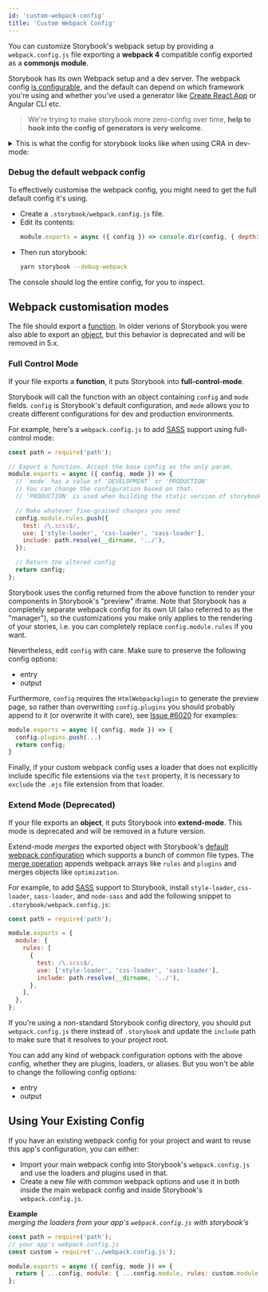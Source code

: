 ```yaml
---
id: 'custom-webpack-config'
title: 'Custom Webpack Config'
---
```


You can customize Storybook's webpack setup by providing a `webpack.config.js` file exporting a **webpack 4** compatible config exported as a **commonjs module**.

Storybook has its own Webpack setup and a dev server.
The webpack config [is configurable](/configurations/custom-webpack-config/), and the default can depend on which framework you're using and whether you've used a generator like [Create React App](https://github.com/facebookincubator/create-react-app) or Angular CLI etc.

> We're trying to make storybook more zero-config over time, **help to hook into the config of generators is very welcome**.

<details>
  <summary>This is what the config for storybook looks like when using CRA in dev-mode:</summary>

```js
{
  mode: 'development',
  bail: false,
  devtool: '#cheap-module-source-map',
  entry: [
    '@storybook/core/dist/server/common/polyfills.js',
    '@storybook/core/dist/server/preview/globals.js',
    '<your-storybook-dir>/config.js',
    'webpack-hot-middleware/client.js?reload=true',
  ],
  output: {
    path: './',
    filename: '[name].[hash].bundle.js',
    publicPath: '',
  },
  plugins: [
    HtmlWebpackPlugin {
      options: {
        template: '@storybook/core/dist/server/templates/index.ejs',
        templateContent: false,
        templateParameters: [Function: templateParameters],
        filename: 'iframe.html',
        hash: false,
        inject: false,
        compile: true,
        favicon: false,
        minify: undefined,
        cache: true,
        showErrors: true,
        chunks: 'all',
        excludeChunks: [],
        chunksSortMode: 'none',
        meta: {},
        title: 'Webpack App',
        xhtml: false,
        alwaysWriteToDisk: true,
      },
    },
    DefinePlugin {
      definitions: {
        'process.env': {
          NODE_ENV: '"development"',
          NODE_PATH: '""',
          PUBLIC_URL: '"."',
          '<storybook-environment-variables>'
          '<dotenv-environment-variables>'
        },
      },
    },
    WatchMissingNodeModulesPlugin {
      nodeModulesPath: './node_modules',
    },
    HotModuleReplacementPlugin {},
    CaseSensitivePathsPlugin {},
    ProgressPlugin {},
    DefinePlugin {
      definitions: {
        '<storybook-environment-variables>'
        '<dotenv-environment-variables>'
      },
    },
  ],
  module: {
    rules: [
      { test: /\.(mjs|jsx?)$/,
        use: [
          { loader: 'babel-loader', options:
            { cacheDirectory: './node_modules/.cache/storybook',
              presets: [
                [ './node_modules/@babel/preset-env/lib/index.js', { shippedProposals: true, useBuiltIns: 'usage', corejs: '3' } ],
                './node_modules/@babel/preset-react/lib/index.js',
                './node_modules/@babel/preset-flow/lib/index.js',
              ],
              plugins: [
                './node_modules/@babel/plugin-proposal-object-rest-spread/lib/index.js',
                './node_modules/@babel/plugin-proposal-class-properties/lib/index.js',
                './node_modules/@babel/plugin-syntax-dynamic-import/lib/index.js',
                [ './node_modules/babel-plugin-emotion/dist/babel-plugin-emotion.cjs.js', { sourceMap: true, autoLabel: true } ],
                './node_modules/babel-plugin-macros/dist/index.js',
                './node_modules/@babel/plugin-transform-react-constant-elements/lib/index.js',
                './node_modules/babel-plugin-add-react-displayname/index.js',
                [ './node_modules/babel-plugin-react-docgen/lib/index.js', { DOC_GEN_COLLECTION_NAME: 'STORYBOOK_REACT_CLASSES' } ],
              ],
            },
          },
        ],
        include: [ './' ],
        exclude: [ './node_modules' ],
      },
      { test: /\.md$/,
        use: [
          { loader: './node_modules/raw-loader/index.js' },
        ],
      },
      { test: /\.css$/,
        use: [
          './node_modules/style-loader/index.js',
          { loader: './node_modules/css-loader/dist/cjs.js', options: { importLoaders: 1 } },
          { loader: './node_modules/postcss-loader/src/index.js', options: { ident: 'postcss', postcss: {}, plugins: [Function: plugins] } },
        ],
      },
      { test: /\.(svg|ico|jpg|jpeg|png|gif|eot|otf|webp|ttf|woff|woff2|cur|ani)(\?.*)?$/,
        loader: './node_modules/file-loader/dist/cjs.js',
        query: { name: 'static/media/[name].[hash:8].[ext]' },
      },
      { test: /\.(mp4|webm|wav|mp3|m4a|aac|oga)(\?.*)?$/,
        loader: './node_modules/url-loader/dist/cjs.js',
        query: { limit: 10000, name: 'static/media/[name].[hash:8].[ext]' },
      },
    ],
  },
  resolve: {
    extensions: [ '.mjs', '.js', '.jsx', '.json' ],
    modules: [ 'node_modules' ],
    mainFields: [ 'browser', 'main', 'module' ],
    alias: {
      'core-js': './node_modules/core-js',
      react: './node_modules/react',
      'react-dom': './node_modules/react-dom',
    },
  },
  optimization: {
    splitChunks: { chunks: 'all' },
    runtimeChunk: true,
    minimizer: [ [Object] ],
  },
  performance: { hints: false },
}
```

</details>

### Debug the default webpack config

  <summary>To effectively customise the webpack config, you might need to get the full default config it's using.</summary>
  
  <div></div>

- Create a `.storybook/webpack.config.js` file.
- Edit its contents:
  ```js
  module.exports = async ({ config }) => console.dir(config, { depth: null }) || config;
  ```
- Then run storybook:
  ```sh
  yarn storybook --debug-webpack
  ```

The console should log the entire config, for you to inspect.

## Webpack customisation modes

The file should export a [function](#full-control-mode). In older verions of Storybook you were also able to export an [object](#extend-mode), but this behavior is deprecated and will be removed in 5.x.

### Full Control Mode

If your file exports a **function**, it puts Storybook into **full-control-mode**.

Storybook will call the function with an object containing `config` and `mode` fields. `config` is Storybook's default configuration, and `mode` allows you to create different configurations for dev and production environments.

For example, here's a `webpack.config.js` to add [SASS](http://sass-lang.com/) support using full-control mode:

```js
const path = require('path');

// Export a function. Accept the base config as the only param.
module.exports = async ({ config, mode }) => {
  // `mode` has a value of 'DEVELOPMENT' or 'PRODUCTION'
  // You can change the configuration based on that.
  // 'PRODUCTION' is used when building the static version of storybook.

  // Make whatever fine-grained changes you need
  config.module.rules.push({
    test: /\.scss$/,
    use: ['style-loader', 'css-loader', 'sass-loader'],
    include: path.resolve(__dirname, '../'),
  });

  // Return the altered config
  return config;
};
```

Storybook uses the config returned from the above function to render your components in Storybook's "preview" iframe. Note that Storybook has a completely separate webpack config for its own UI (also referred to as the "manager"), so the customizations you make only applies to the rendering of your stories, i.e. you can completely replace `config.module.rules` if you want.

Nevertheless, edit `config` with care. Make sure to preserve the following config options:

- entry
- output

Furthermore, `config` requires the `HtmlWebpackplugin` to generate the preview page, so rather than overwriting `config.plugins` you should probably append to it (or overwrite it with care), see [Issue #6020](https://github.com/storybookjs/storybook/issues/6020) for examples:

```js
module.exports = async ({ config, mode }) => {
  config.plugins.push(...)
  return config;
}
```

Finally, if your custom webpack config uses a loader that does not explicitly include specific file extensions via the `test` property, it is necessary to `exclude` the `.ejs` file extension from that loader.

### Extend Mode (**Deprecated**)

If your file exports an **object**, it puts Storybook into **extend-mode**. This mode is deprecated and will be removed in a future version.

Extend-mode _merges_ the exported object with Storybook's [default webpack configuration](../default-config/) which supports a bunch of common file types. The [merge operation](https://github.com/storybookjs/storybook/blob/next/lib/core/src/server/utils/merge-webpack-config.js) appends webpack arrays like `rules` and `plugins` and merges objects like `optimization`.

For example, to add [SASS](http://sass-lang.com/) support to Storybook, install `style-loader`, `css-loader`, `sass-loader`, and `node-sass` and add the following snippet to `.storybook/webpack.config.js`:

```js
const path = require('path');

module.exports = {
  module: {
    rules: [
      {
        test: /\.scss$/,
        use: ['style-loader', 'css-loader', 'sass-loader'],
        include: path.resolve(__dirname, '../'),
      },
    ],
  },
};
```

If you're using a non-standard Storybook config directory, you should put `webpack.config.js` there instead of `.storybook` and update the `include` path to make sure that it resolves to your project root.

You can add any kind of webpack configuration options with the above config, whether they are plugins, loaders, or aliases. But you won't be able to change the following config options:

- entry
- output

## Using Your Existing Config

If you have an existing webpack config for your project and want to reuse this app's configuration, you can either:

- Import your main webpack config into Storybook's `webpack.config.js` and use the loaders and plugins used in that.
- Create a new file with common webpack options and use it in both inside the main webpack config and inside Storybook's `webpack.config.js`.

**Example**  
_merging the loaders from your app's `webpack.config.js` with storybook's_

```js
const path = require('path');
// your app's webpack.config.js
const custom = require('../webpack.config.js');

module.exports = async ({ config, mode }) => {
  return { ...config, module: { ...config.module, rules: custom.module.rules } };
};
```
